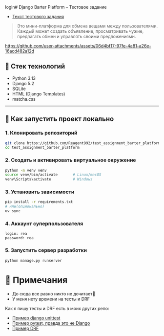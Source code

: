 login# Django Barter Platform – Тестовое задание

- [Текст тестового задания](./task.pdf)

> Это мини-платформа для обмена вещами между пользователями. Каждый может создать объявление, просматривать чужие, предлагать обмен и управлять своими предложениями.



https://github.com/user-attachments/assets/06d4bf17-97fe-4a81-a26e-16acd482a12d



## 🔧 Стек технологий

- Python 3.13
- Django 5.2
- SQLite
- HTML (Django Templates)
- matcha.css

---

## 🚀 Как запустить проект локально

### 1. Клонировать репозиторий
```bash
git clone https://github.com/Reagent992/test_assignment_barter_platform
cd test_assignment_barter_platform
```
### 2. Создать и активировать виртуальное окружение
```bash
python -m venv venv
source venv/bin/activate       # Linux/macOS
venv\Scripts\activate          # Windows
```
### 3. Установить зависимости
```bash
pip install -r requirements.txt
# или(опционально)
uv sync
```
### 4. Аккаунт суперпользователя
```
login: rea
password: rea
```
### 5. Запустить сервер разработки
```bash
python manage.py runserver
```

# 📄 Примечания
- До сюда все равно никто не дочитает🤣
- У меня нету времени на тесты и DRF

Как я пишу тесты и DRF есть в моих других репо:
- [Пример django unittest](https://github.com/Reagent992/stamps/blob/master/src/mainapp/tests/test_views.py)
- [Пример pytest, правда это не Django](https://github.com/Reagent992/async_rutube_downloader/blob/main/tests/test_downloader.py)
- [Пример DRF](https://github.com/Lozhkin-pa/hackathon-crm-ambassadors/blob/main/api/v1/views/ambassadors_view.py)
